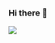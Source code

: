 ### Hi there 👋


![](https://komarev.com/ghpvc/?username=Athipathi-Janarth&label=VIEWS&color=brightgreen&style=plastic)
<!--
**Athipathi-Janarth/Athipathi-Janarth** is a ✨ _special_ ✨ repository because its `README.md` (this file) appears on your GitHub profile.

Here are some ideas to get you started:

- 🔭 I’m currently working on ...
- 🌱 I’m currently learning ...
- 👯 I’m looking to collaborate on ...
- 🤔 I’m looking for help with ...
- 💬 Ask me about ...
- 📫 How to reach me: ...
- 😄 Pronouns: ...
- ⚡ Fun fact: ...
-->
